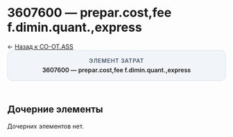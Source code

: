# 3607600 — prepar.cost,fee f.dimin.quant.,express
<p class="cc-breadcrumb">← <a href='../../level_03/CO-OT.ASS/'>Назад к CO-OT.ASS</a></p>
<style>
.cc-container { display: flex; flex-direction: column; gap: 1.5rem; }
.cc-breadcrumb { margin: 0; }
.cc-parent { padding: 1rem 1.25rem; border-radius: 12px; background: #f1f5f9; border: 1px solid #d8dee9; text-align: center; font-weight: 600; }
.cc-parent .cc-tag { font-size: 0.8rem; text-transform: uppercase; color: #475569; letter-spacing: 0.06em; }
.cc-children { display: flex; flex-wrap: wrap; gap: 1rem; }
.cc-tile { display: block; min-width: 180px; padding: 0.85rem 1rem; border-radius: 12px; border: 1px solid #d1d5db; background: #ffffff; box-shadow: 0 2px 4px rgba(15, 23, 42, 0.08); transition: transform 0.1s ease, box-shadow 0.1s ease; color: inherit; text-decoration: none; }
.cc-tile:hover { transform: translateY(-2px); box-shadow: 0 6px 12px rgba(15, 23, 42, 0.15); }
.cc-tile-leaf { background: #f8fafc; }
.cc-tag { font-size: 0.7rem; color: #64748b; text-transform: uppercase; letter-spacing: 0.08em; margin-bottom: 0.3rem; }
</style>
<div class='cc-container'>
  <div class='cc-parent'>
    <div class='cc-tag'>Элемент затрат</div>
    <div>3607600 — prepar.cost,fee f.dimin.quant.,express</div>
  </div>
  <div>
    <h2>Дочерние элементы</h2>
<p>Дочерних элементов нет.</p>
  </div>
</div>
